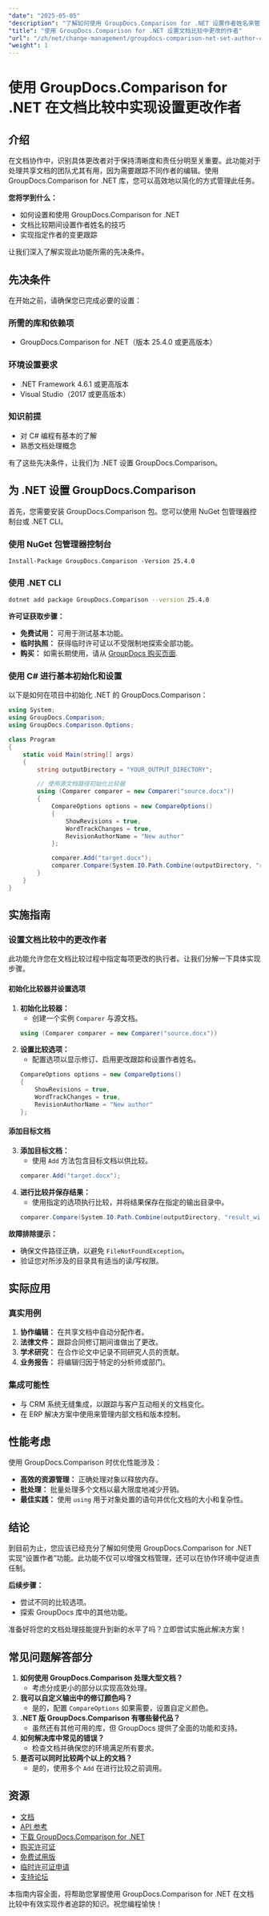 ```yaml
---
"date": "2025-05-05"
"description": "了解如何使用 GroupDocs.Comparison for .NET 设置作者姓名来管理文档修订。通过详细的教程增强协作和问责。"
"title": "使用 GroupDocs.Comparison for .NET 设置文档比较中更改的作者"
"url": "/zh/net/change-management/groupdocs-comparison-net-set-author-changes-document-comparison/"
"weight": 1
---
```


# 使用 GroupDocs.Comparison for .NET 在文档比较中实现设置更改作者

## 介绍

在文档协作中，识别具体更改者对于保持清晰度和责任分明至关重要。此功能对于处理共享文档的团队尤其有用，因为需要跟踪不同作者的编辑。使用 GroupDocs.Comparison for .NET 库，您可以高效地以简化的方式管理此任务。

**您将学到什么：**
- 如何设置和使用 GroupDocs.Comparison for .NET
- 文档比较期间设置作者姓名的技巧
- 实现指定作者的变更跟踪

让我们深入了解实现此功能所需的先决条件。

## 先决条件

在开始之前，请确保您已完成必要的设置：

### 所需的库和依赖项
- GroupDocs.Comparison for .NET（版本 25.4.0 或更高版本）
  
### 环境设置要求
- .NET Framework 4.6.1 或更高版本
- Visual Studio（2017 或更高版本）

### 知识前提
- 对 C# 编程有基本的了解
- 熟悉文档处理概念

有了这些先决条件，让我们为 .NET 设置 GroupDocs.Comparison。

## 为 .NET 设置 GroupDocs.Comparison

首先，您需要安装 GroupDocs.Comparison 包。您可以使用 NuGet 包管理器控制台或 .NET CLI。

### 使用 NuGet 包管理器控制台
```shell
Install-Package GroupDocs.Comparison -Version 25.4.0
```

### 使用 .NET CLI
```bash
dotnet add package GroupDocs.Comparison --version 25.4.0
```

**许可证获取步骤：**
- **免费试用：** 可用于测试基本功能。
- **临时执照：** 获得临时许可证以不受限制地探索全部功能。
- **购买：** 如需长期使用，请从 [GroupDocs 购买页面](https://purchase。groupdocs.com/buy).

### 使用 C# 进行基本初始化和设置

以下是如何在项目中初始化 .NET 的 GroupDocs.Comparison：

```csharp
using System;
using GroupDocs.Comparison;
using GroupDocs.Comparison.Options;

class Program
{
    static void Main(string[] args)
    {
        string outputDirectory = "YOUR_OUTPUT_DIRECTORY";

        // 使用源文档路径初始化比较器
        using (Comparer comparer = new Comparer("source.docx"))
        {
            CompareOptions options = new CompareOptions()
            {
                ShowRevisions = true,
                WordTrackChanges = true,
                RevisionAuthorName = "New author"
            };

            comparer.Add("target.docx");
            comparer.Compare(System.IO.Path.Combine(outputDirectory, "result_with_new_author.docx"), options);
        }
    }
}
```

## 实施指南

### 设置文档比较中的更改作者

此功能允许您在文档比较过程中指定每项更改的执行者。让我们分解一下具体实现步骤。

#### 初始化比较器并设置选项
1. **初始化比较器：**
   - 创建一个实例 `Comparer` 与源文档。
   ```csharp
   using (Comparer comparer = new Comparer("source.docx"))
   ```
2. **设置比较选项：**
   - 配置选项以显示修订、启用更改跟踪和设置作者姓名。
   ```csharp
   CompareOptions options = new CompareOptions()
   {
       ShowRevisions = true,
       WordTrackChanges = true,
       RevisionAuthorName = "New author"
   };
   ```

#### 添加目标文档
3. **添加目标文档：**
   - 使用 `Add` 方法包含目标文档以供比较。
   ```csharp
   comparer.Add("target.docx");
   ```
4. **进行比较并保存结果：**
   - 使用指定的选项执行比较，并将结果保存在指定的输出目录中。
   ```csharp
   comparer.Compare(System.IO.Path.Combine(outputDirectory, "result_with_new_author.docx"), options);
   ```

**故障排除提示：**
- 确保文件路径正确，以避免 `FileNotFoundException`。
- 验证您对所涉及的目录具有适当的读/写权限。

## 实际应用

### 真实用例
1. **协作编辑：** 在共享文档中自动分配作者。
2. **法律文件：** 跟踪合同修订期间谁做出了更改。
3. **学术研究：** 在合作论文中记录不同研究人员的贡献。
4. **业务报告：** 将编辑归因于特定的分析师或部门。

### 集成可能性
- 与 CRM 系统无缝集成，以跟踪与客户互动相关的文档变化。
- 在 ERP 解决方案中使用来管理内部文档和版本控制。

## 性能考虑

使用 GroupDocs.Comparison 时优化性能涉及：

- **高效的资源管理：** 正确处理对象以释放内存。
- **批处理：** 批量处理多个文档以最大限度地减少开销。
- **最佳实践：** 使用 `using` 用于对象处置的语句并优化文档的大小和复杂性。

## 结论

到目前为止，您应该已经充分了解如何使用 GroupDocs.Comparison for .NET 实现“设置作者”功能。此功能不仅可以增强文档管理，还可以在协作环境中促进责任制。

**后续步骤：**
- 尝试不同的比较选项。
- 探索 GroupDocs 库中的其他功能。

准备好将您的文档处理技能提升到新的水平了吗？立即尝试实施此解决方案！

## 常见问题解答部分

1. **如何使用 GroupDocs.Comparison 处理大型文档？**
   - 考虑分成更小的部分以实现高效处理。
2. **我可以自定义输出中的修订颜色吗？**
   - 是的，配置 `CompareOptions` 如果需要，设置自定义颜色。
3. **.NET 版 GroupDocs.Comparison 有哪些替代品？**
   - 虽然还有其他可用的库，但 GroupDocs 提供了全面的功能和支持。
4. **如何解决库中常见的错误？**
   - 检查文档并确保您的环境满足所有要求。
5. **是否可以同时比较两个以上的文档？**
   - 是的，使用多个 `Add` 在进行比较之前调用。

## 资源
- [文档](https://docs.groupdocs.com/comparison/net/)
- [API 参考](https://reference.groupdocs.com/comparison/net/)
- [下载 GroupDocs.Comparison for .NET](https://releases.groupdocs.com/comparison/net/)
- [购买许可证](https://purchase.groupdocs.com/buy)
- [免费试用版](https://releases.groupdocs.com/comparison/net/)
- [临时许可证申请](https://purchase.groupdocs.com/temporary-license/)
- [支持论坛](https://forum.groupdocs.com/c/comparison/)

本指南内容全面，将帮助您掌握使用 GroupDocs.Comparison for .NET 在文档比较中有效实现作者追踪的知识。祝您编程愉快！